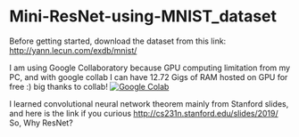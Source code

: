 # Mini-ResNet-using-MNIST_dataset

Before getting started, download the dataset from this link: http://yann.lecun.com/exdb/mnist/

I am using Google Collaboratory because GPU computing limitation from my PC, and with google collab I can have 12.72 Gigs of RAM hosted on GPU for free :) big thanks to collab!
<a href="https://colab.research.google.com/github/googlecolab/colabtools/blob/master/notebooks/colab-github-demo.ipynb">
  <img src="https://colab.research.google.com/assets/colab-badge.svg" alt="Google Colab"/>
</a>

I learned convolutional neural network theorem mainly from Stanford slides, and here is the link if you curious http://cs231n.stanford.edu/slides/2019/
So, Why ResNet?
